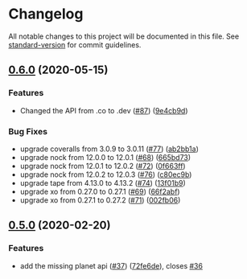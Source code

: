 # Changelog

All notable changes to this project will be documented in this file. See [standard-version](https://github.com/conventional-changelog/standard-version) for commit guidelines.

## [0.6.0](https://github.com/salty-pig/swapi-node/compare/v0.5.0...v0.6.0) (2020-05-15)


### Features

* Changed the API from .co to .dev ([#87](https://github.com/salty-pig/swapi-node/issues/87)) ([9e4cb9d](https://github.com/salty-pig/swapi-node/commit/9e4cb9dafd9f3c8c551ab73103b05c598088922e))


### Bug Fixes

* upgrade coveralls from 3.0.9 to 3.0.11 ([#77](https://github.com/salty-pig/swapi-node/issues/77)) ([ab2bb1a](https://github.com/salty-pig/swapi-node/commit/ab2bb1a2f98c8d67cc30bc3c9abb394fca9af3fe))
* upgrade nock from 12.0.0 to 12.0.1 ([#68](https://github.com/salty-pig/swapi-node/issues/68)) ([665bd73](https://github.com/salty-pig/swapi-node/commit/665bd73ff28e442fa47db5f7efb5709a8b2e0965))
* upgrade nock from 12.0.1 to 12.0.2 ([#72](https://github.com/salty-pig/swapi-node/issues/72)) ([0f663ff](https://github.com/salty-pig/swapi-node/commit/0f663ff2071043fe771bea44e58419291daba94a))
* upgrade nock from 12.0.2 to 12.0.3 ([#76](https://github.com/salty-pig/swapi-node/issues/76)) ([c80ec9b](https://github.com/salty-pig/swapi-node/commit/c80ec9b8c6b404935fe05d5ff837555f28eed6ec))
* upgrade tape from 4.13.0 to 4.13.2 ([#74](https://github.com/salty-pig/swapi-node/issues/74)) ([13f01b9](https://github.com/salty-pig/swapi-node/commit/13f01b932865ddceb19eb9b8b2ff08483a3e40e4))
* upgrade xo from 0.27.0 to 0.27.1 ([#69](https://github.com/salty-pig/swapi-node/issues/69)) ([66f2abf](https://github.com/salty-pig/swapi-node/commit/66f2abf456972bb29b1cce6901fc05e3eafca6ce))
* upgrade xo from 0.27.1 to 0.27.2 ([#71](https://github.com/salty-pig/swapi-node/issues/71)) ([002fb06](https://github.com/salty-pig/swapi-node/commit/002fb06fb38e61d250425a8cdf506361f8482b97))

## [0.5.0](https://github.com/salty-pig/swapi-node/compare/v0.4.4...v0.5.0) (2020-02-20)


### Features

* add the missing planet api ([#37](https://github.com/salty-pig/swapi-node/issues/37)) ([72fe6de](https://github.com/salty-pig/swapi-node/commit/72fe6debe0793a4eafa6616cee81a7647bcb08f2)), closes [#36](https://github.com/salty-pig/swapi-node/issues/36)
